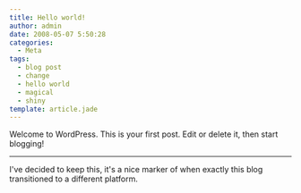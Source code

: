 ```yaml
---
title: Hello world!
author: admin
date: 2008-05-07 5:50:28
categories:
  - Meta
tags: 
  - blog post
  - change
  - hello world
  - magical
  - shiny
template: article.jade
---
```


Welcome to WordPress. This is your first post. Edit or delete it, then start blogging!

* * *

I've decided to keep this, it's a nice marker of when exactly this blog transitioned to a different platform.
